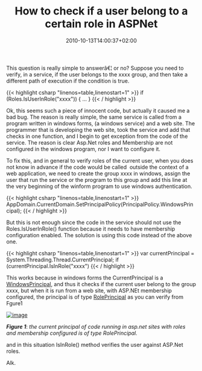 ﻿---
title: "How to check if a user belong to a certain role in  ASPNet"
description: ""
date: 2010-10-13T14:00:37+02:00
draft: false
tags: [ASPNET,Security]
categories: [ASPNET]
---
This question is really simple to answerâ€¦ or no? Suppose you need to verify, in a service, if the user belongs to the xxxx group, and then take a different path of execution if the condition is true.

{{< highlight csharp "linenos=table,linenostart=1" >}}
if (Roles.IsUserInRole("xxxx"))
{
...
}
{{< / highlight >}}

Ok, this seems such a piece of innocent code, but actually it caused me a bad bug. The reason is really simple, the same service is called from a program written in windows forms, (a windows service) and a web site. The programmer that is developing the web site, took the service and add that checks in one function, and I begin to get exception from the code of the service. The reason is clear Asp.Net roles and Membership are not configured in the windows program, nor I want to configure it.

To fix this, and in general to verify roles of the current user, when you does not know in advance if the code would be called  outside the context of a web application, we need to create the group xxxx in windows, assign the user that run the service or the program to this group and add this line at the very beginning of the winform program to use windows authentication.

{{< highlight csharp "linenos=table,linenostart=1" >}}
AppDomain.CurrentDomain.SetPrincipalPolicy(PrincipalPolicy.WindowsPrincipal);
{{< / highlight >}}

But this is not enough since the code in the service should not use the Roles.IsUserInRole() function because it needs to have membership configuration enabled. The solution is using this code instead of the above one.

{{< highlight csharp "linenos=table,linenostart=1" >}}
var currentPrincipal = System.Threading.Thread.CurrentPrincipal;
if (currentPrincipal.IsInRole("xxxx")
{{< / highlight >}}

This works because in windows forms the CurrentPrincipal is a [WindowsPrincipal](http://msdn.microsoft.com/en-us/library/system.security.principal.windowsprincipal.aspx), and thus it checks if the current user belong to the group xxxx, but when it is run from a web site, with ASP.NEt membership configured, the principal is of type [RolePrincipal](http://msdn.microsoft.com/en-us/library/system.web.security.roleprincipal.aspx) as you can verify from Fgure1

[![image](https://www.codewrecks.com/blog/wp-content/uploads/2010/10/image_thumb1.png "image")](https://www.codewrecks.com/blog/wp-content/uploads/2010/10/image1.png)

 ***Figure 1***: *the current principal of code running in asp.net sites with roles and membership configured is of type RolePrincipal.*

and in this situation IsInRole() method verifies the user against ASP.Net roles.

Alk.
